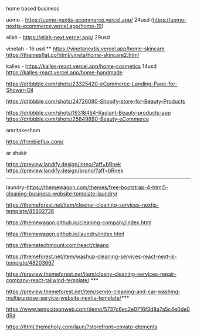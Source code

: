 home based business


uomo  - https://uomo-nextjs-ecommerce.vercel.app/ 24usd 
	(https://uomo-nextjs-ecommerce.vercel.app/home-19)

eliah - https://eliah-next.vercel.app/ 29usd 

vinetah - 16 usd **
	https://vinetanextjs.vercel.app/home-skincare
	https://themesflat.co/html/vineta/home-skincare2.html

kalles - https://kalles-react.vercel.app/home-cosmetics 14usd
https://kalles-react.vercel.app/home-handmade

https://dribbble.com/shots/23325420-eCommerce-Landing-Page-for-Shower-Oil

https://dribbble.com/shots/24726080-Shopify-store-for-Beauty-Products

https://dribbble.com/shots/19318464-Radiant-Beauty-products-app
https://dribbble.com/shots/25849880-Beauty-eCommerce

amritakesham

https://freebieflux.com/

ar shakir

https://preview.landify.design/inteo/?aff=bRnek
https://preview.landify.design/bruno/?aff=bRnek



-----------------------------------------

laundry-https://themewagon.com/themes/free-bootstrap-4-html5-cleaning-business-website-template-laundry/

https://themeforest.net/item/cleener-cleaning-services-nextjs-template/45802736

https://themewagon.github.io/cleaning-company/index.html

https://themewagon.github.io/laundry/index.html

https://themetechmount.com/react/cleano

https://themeforest.net/item/washup-cleaning-services-react-next-js-template/48203667

https://preview.themeforest.net/item/cleeny-cleaning-services-repair-company-react-tailwind-template/ ***

https://preview.themeforest.net/item/servio-cleaning-and-car-washing-multipurpose-service-website-nextjs-template/***

https://www.templateonweb.com/demo/5737c6ec2e0716f3d8a7a5c4e0de0d9a

https://html.themeholy.com/laun/?storefront=envato-elements
